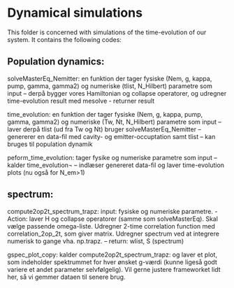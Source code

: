 # Dynamical simulations

This folder is concerned with simulations of the time-evolution of our system. It contains the following codes:

## Population dynamics:
solveMasterEq_Nemitter: en funktion der tager fysiske (Nem, g, kappa, pump, gamma, gamma2) og numeriske (tlist, N_Hilbert) parametre som input – derpå bygger vores Hamiltonian og collapse operatorer, og udregner time-evolution result med mesolve - returner result

time_evolution: en funktion der tager fysiske (Nem, g, kappa, pump, gamma, gamma2) og numeriske (Tw, Nt, N_Hilbert) parametre som input – laver derpå tlist (ud fra Tw og Nt) bruger solveMasterEq_Nemitter – genererer en data-fil med cavity- og emitter-occuptation samt tlist – kan bruges til population dynamik

peform_time_evolution: tager fysike og numeriske parametre som input – kalder time_evolution¬ – indlæser genereret data-fil og laver time-evolution plots (nu også for N_em>1)

## spectrum:
compute2op2t_spectrum_trapz: input: fysiske og numeriske parametre. - Action: laver H og collapse operatorer (samme som solveMasterEq). Skal vælge passende omega-liste. Udregner 2-time correlation function med correlation_2op_2t, som giver matrix. Udregner spectrum ved at integrere numerisk to gange vha. np.trapz. – return: wlist, S (spectrum)

gspec_plot_copy: kalder compute2op2t_spectrum_trapz:  og laver et plot, som indeholder spektrummet for hver ønsket g-værdi (kunne ligeså godt variere et andet parameter selvfølgelig). Vil gerne justere frameworket lidt her, så vi gemmer dataen til senere brug. 
